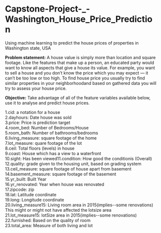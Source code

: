 # Capstone-Project-_-Washington_House_Price_Prediction
Using machine learning to predict the house prices of properties in Washington state, USA

**Problem statement:** A house value is simply more than location and square footage. Like the features that make up a person, an educated party would want to know all aspects that give a house its value. For example, you want to sell a house and you don’t know the price which you may expect — it can’t be too low or too high. To find house price you usually try to find similar properties in your neighborhoodand based on gathered data you will try to assess your house price.

**Objective:** Take advantage of all of the feature variables available below, use it to analyse and predict house prices.

1.cid: a notation for a house  
2.dayhours: Date house was sold  
3.price: Price is prediction target  
4.room_bed: Number of Bedrooms/House  
5.room_bath: Number of bathrooms/bedrooms  
6.living_measure: square footage of the home  
7.lot_measure: quare footage of the lot  
8.ceil: Total floors (levels) in house  
9.coast: House which has a view to a waterfront  
10.sight: Has been viewed11.condition: How good the conditionis (Overall)  
12.quality: grade given to the housing unit, based on grading system  
13.ceil_measure: square footage of house apart from basement  
14.basement_measure: square footage of the basement  
15.yr_built: Built Year  
16.yr_renovated: Year when house was renovated  
17.zipcode: zip  
18.lat: Latitude coordinate  
19.long: Longitude coordinate  
20.living_measure15: Living room area in 2015(implies--some renovations) This might or might not have affected the lotsize area  
21.lot_measure15: lotSize area in 2015(implies--some renovations)  
22.furnished: Based on the quality of room  
23.total_area: Measure of both living and lot  
